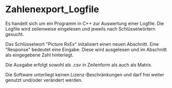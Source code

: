 # Zahlenexport_Logfile

Es handelt sich um ein Programm in C++ zur Auswertung einer Logfile.
Die Logfile wird zeilenweise eingelesen und jeweils nach Schlüsselwörtern gesucht.

Das Schlüsselwort "Picture RxEx" initalisiert einen neuen Abschnitt.
Eine "Response" bedeutet eine Eingabe. Diese wird ausgelesen und im Abschnitt als eingegebene Zahl hinterlegt.

Die Ausgabe erfolgt sowohl als .csv in Zeilenform als auch als Matrix.

Die Software unterliegt keinen Lizenz-Beschränkungen und darf frei weiter genutzt und/oder verändert werden.
